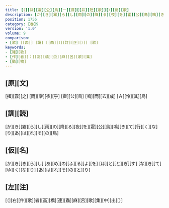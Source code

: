 ```yaml
---
title: [（][詠][霍][公][鳥][一][首][[并][短][歌]][）][反][歌]
description: [か][き][霧][ら][し][雨][の][降][る][夜][を][霍][公][鳥][鳴][き][て][行][く][な][り][あ][は][れ][そ][の][鳥]
position: 1756
category: [巻]9
version: '1.0'
volume: 9
comparison:
- [歌] [[西]] [謌] [[西][（][訂][正][）]] [歌]
keywords:
- [雑][歌]
- [作][者][：][高][橋][虫][麻][呂][歌][集]
- [動][物]
---
```


## [原][文]

[掻][霧][之] [雨][零][夜][乎] [霍][公][鳥] [鳴][而][去][成] [Ａ][怜][其][鳥]

## [訓][読]

[か][き][霧][ら][し][雨][の][降][る][夜][を][霍][公][鳥][鳴][き][て][行][く][な][り][あ][は][れ][そ][の][鳥]

## [仮][名]

[か][き][き][ら][し] [あ][め][の][ふ][る][よ][を] [ほ][と][と][ぎ][す] [な][き][て][ゆ][く][な][り] [あ][は][れ][そ][の][と][り]

## [左][注]

[（][右][件][歌][者][高][橋][連][蟲][麻][呂][歌][集][中][出][）]
